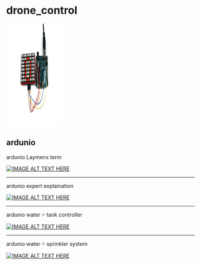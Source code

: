 # drone_control

<a href="https://www.arduino.cc/"><img src="https://github.com/EtricKombat/drone_control/blob/main/doc/Arduino.gif" width="30%" height="273"></a> 



## ardunio

ardunio Laymens term

[![IMAGE ALT TEXT HERE](https://img.youtube.com/vi/sMG4HWPM_lc/0.jpg)](https://www.youtube.com/watch?v=sMG4HWPM_lc)


______________________________________

ardunio expert explaination

[![IMAGE ALT TEXT HERE](https://img.youtube.com/vi/nL34zDTPkcs/0.jpg)](https://www.youtube.com/watch?v=nL34zDTPkcs&t)




______________________________________

ardunio water 💦 tank controller

[![IMAGE ALT TEXT HERE](https://img.youtube.com/vi/FkPbwRjNjCE/0.jpg)](https://www.youtube.com/watch?v=FkPbwRjNjCE)

______________________________________

ardunio water 💦 sprinkler system

[![IMAGE ALT TEXT HERE](https://img.youtube.com/vi/n4s6zDC_eJg/0.jpg)](https://www.youtube.com/watch?v=n4s6zDC_eJg)



